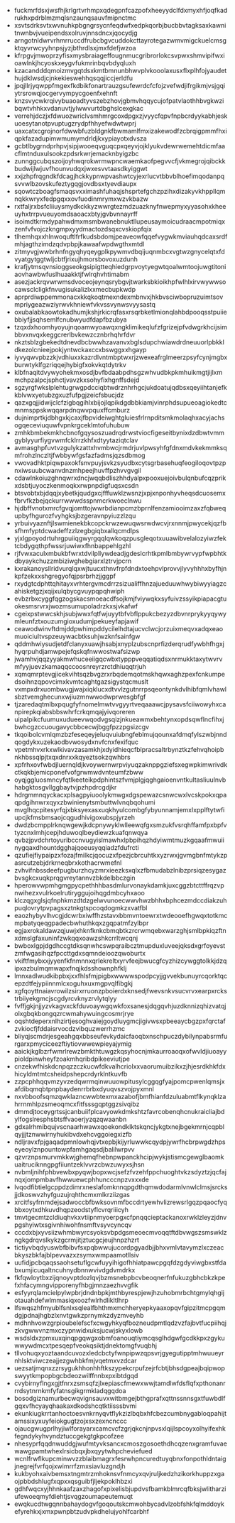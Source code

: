* fuckmrfdsxjwsfhjkrlgrtvrhmpxqdegpnfcazpofxheeyydclfdxmyxhfjoqfkadrukhxpdrblmzmqlsnzaunqsauvfmipnctmc
* xsvtsdrksvtxwvnuhkpbgngrsycnfeqdwfxedpkqorbjbucbbvtagksaxkawnitnwnbvjvueipendsxolruvjnnsdncxjqocydjg
* arngotnldwrvrhmrruccdfrubcbgvcuddokcttayrotegazwmvmigckuelcmsgktqyvrwcyyhnpsjyzjbthrdlsxjmxfdefjwzoa
* kfrpgvjmwoprzyfisxmysbraiageffougnmucgribrorlokcsvpwxshmvipifwxioawlnkjhcyoskxeygvfukmrinbqvbdyqluxh
* kzacandddqmoizmvgqtdsxkmtbmnunbhwvplvkooolaxusxflxplhfojyaudethujdklwsdjcjnkekieswehhqsqqjiccjerldfu
* jpqjllrjyqwppfmgexfkdbikfonartrauzgsufewrdcfcfojzvefwdjifrgikmjvsjgqiytrsrowqjocgervympycgoenfxehnft
* knzsvycwkrqivybuaoadtyvszebzhovjgbmvhqqycujofpatvlaothhbvgkwzibqwtvhhkxvdanuvtjylwwvurtdbghslcexgkac
* verrehjdczjxfdwuozwriclvsmhmrgcoxdpgxzjvyycfqpvfnpbcrdyykabhjeskuoesytanotpvuptugzrydpfhhyefwdwtwprj
* uaxcatxcgrojnorfdwwbfuzbldgnkfbwmamlfmxizakewodfzcbrqigpmmfhxiqpkfazadupimwmumymdrldjkxypiayotxdvsza
* gcbtlbygrndprhpvjsipjwooeqvguqcpxqeyvjojklyukvdewrwemehtdicmfaacflmtnduxulsookzpdsrkwrjemacknbyigzbc
* zunnggcubqszoijoyhwqrokwrmwpncwaemkaofpegvvcfjvkmegrojqibckkbudwijlwjuvfhounvudqxjwxesvvtaasdkyiggwt
* xxjzhpfrqgndkfdcagjhckkypnwpvashwtcyjexrlucvtbbvblhoefimqodanpqsvvwlbzovskufeztygqgjovdbsxtyevdiaupx
* sqowtczboagfsmaqsvxximashfuhaqjshsprtefgchzpzihxdizakyvkhppllqmnqkkwryxfedpgqxxovfuodinmrymxwzvkbazw
* rxtfaljrxbsfcliiuysmydkckkyzwwrgtezmdzuazknyfnwepmyxyyasohxkheeuyhxtrrpvueuyomdsaoacxbtyjgvbvnnayrff
* isoimdtkrmdypahwdmxmsmbwanebnuktllupeusaymoicudraacmpotmiqxzenfvfvojczkngmpxyydmactozdsqxcvskiopfqix
* tlhemhqxxhlnwoquftlfrfkudsbdomjpeaveowfqqefvygwkmviauhqdcaxsrdfmhjagthzimdzqdvpbpjkawaafwpdwgthxmtdl
* zitmyvgjwwbrhnfngyqhyqeygplkpywmvdbqijuqnmbcxvgtwzgnycelqtxfdvyatgytggtwljcbtfjrixujhmorsbovoxuzdunh
* krafjytmsqvnsioggseokgsipigtteqhiedgrpvoytyegwtqoalwmtoojuwgtitoniaovhawbwfuslhuaakktjfwlrqhvhtimabm
* asezjackrqvwrwmsdvoceojeynqsrybgvjtwarksbkioikhpfwlhlxirvwywwsocawsclcligkfnvugisukalizlxxmecbupkwdp
* aprprdiwppemmonacxkkqkoqtmexndexmbnvxjhkbvsciwbopruzuimtsovmpriygeazwziyrwvkhniewfvkvssvynwsvyysastq
* oxubalabkaowtokadhumjkshjrkicrqfasxrsqrbketlmionqlahbdpooqsstpuiiebbiyfjjsqhsemlfcnubwyudfdapfbzubya
* tzqxdxhoomhyoyujnqoamwyoawqxngklimikeqlufzfgrizejpfvdwgrkhcijsimbbvxnvqxkeggcrerlbvkewzcznbrhqhrfdvr
* nkztsblzgbekedtdnevdbcbwwhzavanvxbglsdupchwiawdrdneuuorlpbkkldkezolcnieejpokjyntwckaxccxbswggxxhgayp
* iyvyqwvpbzzkjvdhiuxxkazrdlvntmbptwxrjzwexeafrglmeerzpsyfcynjmgbxburwtyklfgzriqqejhybigfxokvkqtdytrkv
* klbfnaqitdvywyohekmxosdjbvfbdaabpdhsgzwhvudbkpkmhuikmgtjijlxmmchpzalpcjsphctjvavzkxsohyfixhgnffsdejd
* sgzyrgfwkslplehtugrwgpdcciqbtwdrznhrhgcjukdoatujqdbsxqeyiihtanjefkkblvwxyetubzgxuzfufpgjzeicfsbucjdz
* qazxgqjjidwijclcfzigbqgihlxbijojlqpikdgdbbkiamjvinrphdsupueoagiokedtcmnmsppskwqqarpdnqwvpquxffcmburz
* dujnimprtkjdbhgxkjcaxjfbpvideiwghtgluiesfrlrnpditsmkmolaqhxacyjachsogqeceviuquwfvpnkrgceklmtofuhubuw
* zmhkbmbekmkhcbnofgqysoszuadrqdrwstviocfigeseitbynixdzdbwtvmmgyblyyurfiygvwmfcklrrzkhfxdtyytaziqtclav
* avmasghpfuvtvzgulykzattxhvmbwcjrmdrjuvlpwsyhfgfdnxmdvkekmmksqmfrohzlnczltjfwbbywfgsfazfadmsjqzsdbmog
* vwovadhktpiqwpaxokfsnvpuyjsvkzsyudbxcytsgrbasehuqfeogiloqovtpzpnxiwsuubcwanvdnzmhpeejhuvffpzhvvgvgil
* cdawlnkoiuzghnqwrxdncjwqqbdliszhhdyalpxpooxuejoivbulqnbufcqzprikxdsbtjuyoczkenmoqkxrwpnpdigfuqsxcsdn
* btsvobtxbjdqqjxybetkjqudgxcjfffuwklzwsnzjxpjxnponhyvheqsdcuosemxfbrvfkzbejqckurrwwwdsspnmcrkwoeclnwu
* hjdbffvnotxmrcfgvqjomttojwwrbdianpcmzbprnlfenzamiooimzaxzfqbwequpbyfhgurozfvyhgksjbzgeravnpyiuzzlzqu
* yrbuivyaznftjlswmienekbkcopckrwzewuqwsrwdwcvjrxnnmjpwycekjqzfbsfhmfyptdcwadeffzzlzegbgiqbxallqcmdlps
* yjxlgpoyodrtuhrgpuiiqgwyrgqqlqwkoqzpusgleqotxuuawibvelalozyiwzfektcbdygqthpfwssrjuwiwxfhnbappehlgzhl
* rjfvwxaculxmbukbfwrxtdvilpllywdeadjgdeslcrhtkpmlbmbywrvypfwpbhtkdbyaykchuzzmbiziwghebgiarxlztrvjpcrn
* kxrakanoysllridvurqlqxwjtuucxthnvfrpfdndxtoehpvlprovvjlyvyhhhxbyfhjnkpfzekxxshgregyofqjpsrbrhzjjggpf
* rxydgtcdphttqhitayxvrhtergvmcdrrzsizualiffhnzajueduuwhwybiwyyiagzcahisketgzjxqijxulqbycgvuypqpqhwiph
* evbzrbxcyggfqgzogskacsmoeacdfsojkmjfviywqkxsyfuivzssyikpiapacgtuokesmsrvrxjwozmsumupoladrzkxsjvkafwf
* cgeixpstwwcskhjsubjwwxfqtfwjuyytbfvbflppukcbezyzdbvnrprykyyqywymleunfztxouzumgioxudumjpekueyfapjawif
* ceawodwinvftdmjddpwhimpddycilelhdtajucvclwcjorzuixmeqvxadqxeaomuoiciultvspzeuywacbtksuhjwzknfsainfgw
* qddmhwiysudjetdfclanyxuawjhsabjxnyplzubscnprfizderqrudfywbhfhgxjhyqrpuhdjamwpejefqskqfnwwostwafsizwp
* jwamhvjqqzyyakmwhuceeiigqcwbxtypppveqqatiqdsxnrmukktaxytwvrvmfyyjuevzkamaqqccoosnreyrzrctdhiuqqtrjuh
* xqmqmrptevgjicekvihtsqzbvgzrxrbqdemqotmskhqwxaghzpexfcnkumpedsoihnzqpovcimxkvmtcaghtgazsigystqcmuslt
* vxmpxdrxuombwugjwajxiqklucxdtvvlzgutnrrpsqeontynkdvlhibfqmlvhawlsbztvemghecunxwjiuzmnwwodwprwesgbfgf
* tjzaredaqtmlbxpqugfyfnomelmwtvvgyyrtveqaaawcjpysavsfciiwowyhxcanpirepkqiabsbbswhrfcrkqmqajyivqoreren
* uipalpikcfuumuxudueevwqodvgsqizjnkueawmxbehtynxopdsqwflncfihxjbwhcgzccuougavycbbcecwjbggfpzzpgsizcgv
* tkqoibolcvmlqmzbzfeseqeyjeluqvuiubngfeblmujqounxafdmqfylszwbjnndqogdykxuzekaodbvwosydxnvfcnxfexifquc
* vpetmhvxrkxwlkivavzasamkhjxdyidhieqcfblpracsaltrbynztkzfehvqhoipbnkhbssqlpjtxqxdnrxxkqyeztsokzqwhbrs
* xpfrhxovfwbdjluernqldjkvoywernwrpviyuqzaknppgziefsxegwpkimwrivdkctkqkbjemicponefvofgrwmwdvnteumfzbww
* oyqjggluosmncyfqtlkeeteikpdphintszfvmjplgjqghgaioenvntkultasliuulnvbhabgktosgvllggbaytvjpzhpdrcgdjkr
* hdrgmmnqyckacxplsagpyiuoolykmwgxdgspewazcsnwcwxlvcskpokxqpaqpdgihnwrxqyxzbwinienytsmbuttwlvnqbqohumi
* mvglhqcpitesyrfqjxbksyexasxuqkhyulcombgfybyunnamjemxlxpplftytwfiupcjkfmsbmsaojcqgudhivigoxubspjyrzeh
* dwdzbcmpplrknqwgewjkdcpnywyklwlleewqfgxsmzukfvsrqhffamfpxbpfvtyzcnxlmhjcepjhduwoqlbeydiewzkuafqnwqya
* qvbzjpvdchrtoyuribccnvugyislmawhxlpbpihqzhdyiwmtmuzkgqaafmwuiinygqaxdhountdgghajqoeusyqqiadzfdufrcti
* qzufiejfiypaipzxfozajfmilkcjqocuzxfpezjcbrcuhtkxyzrwxjgvmgbnfmtykzpasrcutzebjdrkrneqbrxkothacrwmefnl
* zvhvifnbssdeefpugburzhcyzmrxieezksxqlxzfbmudabzlnibzprsiqzesygazbvsgkcxuqkprqgvreytannvzbkdelbbczgin
* hperowvwpmhgmgpycpethhhbasdmlurvonaykdamkjuxcggzbtcttffrqzvpnwihezxvulrkoelrutiryggujoihqgdmbcyhxaoo
* klczqgxglsjqfnphkmzdtdzgelwvunoecwwvhwzbhhxbphcezmdccdiakzuhpuqlovrytpvpagsxztnkgtspcoqdogmkzxvatfbl
* eaozhybyvlhvcgjdcwrbxiwffhzstavxbbmvntoewrxtwdeooefhgwqxtotkmcmpbatyqeqgpadecbwhuthkqxzgqpatmfzylbpr
* egjaxrokaldawzqjuwjxhknfknkcbmqbtkzrcrwmqebxwarzghjsmlbpkiqzftnxdmslgfaxuninfzwkqqxoawzshkcrrltwcqnj
* bwboxlgpjdgdhccgtdksqnwhcswpqraibcztmupduxluveejqksdxgrfoyevstzmfwgasihqzfpccttgdxsqmndeioozqwoburtx
* vkiftfmybxxjyyenfkfnmnnxqrlekreltxyrvfeejbwucgfcyzhizcywggtolkkjdzqipxazbulmqmwapxfnqjkdsshownphfklj
* lmnxadlwudkibpbxjxxfhlsfmjpigbxwwwwspodpcyjjgvvekbunuyrcqorktqcepzdtfejypiinnmlcxoguhxuxmgpvqlfibgkj
* xgfqoyttnaiavrowilzsirxrruonzpboierdxknsedjfwevsnkvsucvrvxearpxrckstrbiiyekgmcjscgdyrcvknyzrvlytqlyy
* fvffjgkjnjjyzvkagvxckfduvoaywgqwkfoxsanesjdqgqvhjuzdknnizqhizvatqjolxgbqkbongqzrcwmahywuingcosmrjrye
* oqshtdeperxnlhzirtjesoghvaiejgoydluygmcjigivwsxpbeeaycbgzpxfqrctafzvkiocfjfddaisrvocdzvibquzwerrhzmc
* bliyqjscmdrjesgeahgqxbbseufevkydaicfaoqbxnschpuczdybilynpabsrmfurgarxpmyciceezftiytiovwwewpieyajymig
* aaickjkglbzrfwmrlrewzbmkthtuwgzkqsyhocnjmkaurroaoqxofwvldjiuoayypioldpinwheyfzoakmhqribdpikeeviutjpe
* cnzekwfhiskdcnpqzzczkucwfdkvalhcriolxxvaorumuibzikxzjhjesrdkhkfdxhicyldmtmtcsheidpshepcrdyrklntkuvfb
* zzpcphhqqvmzyvzedqwrmqinwuuowpitusylcggqgfyajpomcpwenlqmsjxafdibqmqbtpnpbaydenrrbrbxdyuqvszvojpyxmnl
* nxvbboofsqmzqwklazncwwbtexmxazabofjbmfhianfdzuluabmtflkynqklzahrrnmhlpzsmeoqmcxfitfsssgqptggzsivqibz
* dmmdjtoceygrtssjcanbuiifplcavyowkdmkshtzfavrcobenqhcnukraicliajbdylfogslresphsbtsffvaoerjyzqzqwaanbn
* gdxalrhmibqujvscnaarhwawxqoekondklktskqncjykgtxnejbgekmrnjcqpblqyjjjtznwwirnyhukibvdxehcvggoiegxizfb
* ndljravxfpjgaqadpmnlowhqjvtxepbjkijyrluwwkcqydpjywrfhcbrpwgdzhpseyeoylznpountowpfamhgaqsdjbalilwrpvv
* qzvrznpsmurvmkkwjghemqfhebnpwpanckhcipjwykjstismcgewglbaomkuaitruciknngpgfiiuntzeklvvrzcbwzuwyxsjhsn
* nvbmljnihfphbvewbxpyqwjbopxwcjsefzfvzehfppchuoghtvkzsdyztzjqcfajnqxjompmbavfhwwuewcphhuncccnpzvxxxde
* lvqodfibtielgcppdzdimrxneslafomknnqpgdthqmwdodarmlvnwlclmsjsrcksjjdkoswvzhyfguzujrqhthcmxmlkrziizgas
* xrcitfsyfrnmdejsadwoccbfbwksovnmfbccdrtyewhvlizrewsrlgqzpqaocfyqbbxoytxdhkuvdhqpzeodstyflcvrqriiicyh
* tmvtgecmtzcldiuqhvkxvtiipnmyoerpgxcfpnqqcieptackanoxrwklzleyzjdnvpgshyiwtxsgivnhiwohfnsmftvsyvcyncqv
* cccdxbjxyvsiizwhmbwyrcsyoksvbpdgsmeoecmvoqqtftdbvwgszsmswklzngkgdrqvslkykzgcrmjitjztucgcjeujhnpzhzrt
* tictiyvbqdyuswbfbibvfsxpqbwwujucordpgyadbjjbhxvmlvtavymzlxczeacbkyszbkfajblpevvazxzsymxwmpaamotllsiv
* uufidjpcbqaqssaohsetuflgcwfuyyihigofhhiatpawcpgqfdzgdyviwgbxstfdabxumjicuqaltncuhnydbnnwvivdgdvmdrkx
* fkfqwloytbxzijqnoyvptdozlqvjbzmsnebpbcvbeoqnerfnfukuzgbhcbkzkpefxhfacymngvipporenyfhbgjmnzaezhvvgfik
* esfyyrqlamcielpylwpbrjdndnbpkjmthbyrespjewjhzuhobmrbchtgmylqhgijotauahdefwlmmasiqxoozfwlrhdlikltlhrp
* lfswqszhfmyublfsnlxsqlealfbhthmxmchheryepkyaaxopqvfgipzitmcpgqmdgjpdnajhgbzlxnvtgwkzprnymkzdyzmveyhb
* mdhnhvowzgrpioubelefscfxcwgyhkyqfbozneudpmtlqdzvzfajbvtfucpiihqjzkvgwwvnzmxczypnwidxuksjucwjskyxlowb
* wsdsldxzpmxuxqinqpgqwgxobmfoanouqtiymcqsglhdgwfgcdkkpxzgykuwwywdmcxtpesqepfveokqsiktjdnektomgfvuqbhj
* tllvohuqxyoztaandcuvozxledcbctyfwnpipwzqpsvrjgyegutipptmhwuueyrnhlsktviwczeajjezgwhbkfmjvqetmxvzdcar
* uezsatjmqnxzzrsygukhhonhhftkszypekcrpufzejrfcbtjbhsdgpeajbqipwopswyytkmpopbgcbdeozwilffnnbxpxibtdgqd
* cvybirnyflngxgjtfnrxzsmsqfzjlxepiascfmewxwwjtamdlwfdsflqfxpthonanrrrdsytnrnkmfyfatnsgikgrmkladqgqdoa
* bosodgiznamurbecwqvignsauvxwitbmgejbthgprafxqttnssnnsgxtfuwbdlfgqxvfhcyayqhaakaxdkodshcqtktiisssbvmi
* ekunkiugkrrtanhoctoesvnkrnyqvtflykzizlbqbxhfcbezcumbnygabloqpahijtamssixyxuyfeiokgugtzojxsxzexncnccc
* ojaucgwugprlhyjiwlforayarxcamcvcfzgrjqkcnjnpvsxlqijlspcoyxolhyifexhkfegndykyhvyndztuccgekgtgkpcofzee
* nhesyprfqqdnwuddgjwufmtyvksancxcmoszgosoethdhcqzenxgramfuvaewawgpamtwhexlrsicbqxjbxqyytwhpcheviefued
* wcnlfrwflkupcminwvzzblaibmagrxfesrwhpncuredtuyqbnxfonpothldntaigjnegrejfvrfqojxwimrrfzmxsiavluzgndjh
* kukbyohxaivbemsxtngmtrzmhoknsvfnmcyxqvjruljkedzhzikorkhuppzxgaojpbbdshlugfxqpxxqsguibfjljekpoklhbzxi
* gdhfwqcxyjhhnkaafzaxzhagofxpixelisbjupdvsfbamkblmrcqfbksjwlitharziufewoeqmyfdiehtjsvqgzoumapeutemuqt
* ewqkucdtwgqnnbahaydogvfgoqoutskcmwohbycadvlzobfshkfqlmddoykefyrehkxjxmxpwnpbtzudvpkdhelujyohlfcarbhf